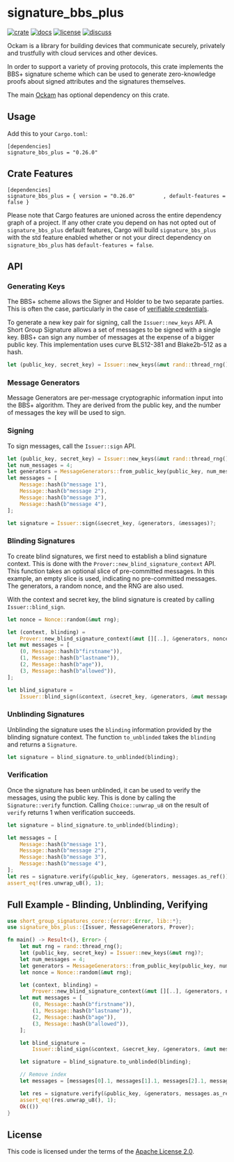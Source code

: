 # signature_bbs_plus

[![crate][crate-image]][crate-link]
[![docs][docs-image]][docs-link]
[![license][license-image]][license-link]
[![discuss][discuss-image]][discuss-link]

Ockam is a library for building devices that communicate securely, privately
and trustfully with cloud services and other devices.

In order to support a variety of proving protocols, this crate implements the BBS+ signature scheme which can be used to generate zero-knowledge proofs about signed attributes and the signatures themselves.

The main [Ockam][main-ockam-crate-link] has optional dependency on this crate.

## Usage

Add this to your `Cargo.toml`:

```
[dependencies]
signature_bbs_plus = "0.26.0"
```

## Crate Features

```
[dependencies]
signature_bbs_plus = { version = "0.26.0"         , default-features = false }
```

Please note that Cargo features are unioned across the entire dependency
graph of a project. If any other crate you depend on has not opted out of
`signature_bbs_plus` default features, Cargo will build `signature_bbs_plus` with the std
feature enabled whether or not your direct dependency on `signature_bbs_plus`
has `default-features = false`.

## API

### Generating Keys

The BBS+ scheme allows the Signer and Holder to be two separate parties. This is often the case, particularly in the
case of [verifiable credentials](https://www.w3.org/TR/vc-data-model/).

To generate a new key pair for signing, call the `Issuer::new_keys` API. A Short Group Signature allows a set of messages
to be signed with a single key. BBS+ can sign any number of messages at the expense of a bigger public key. This implementation
uses curve BLS12-381 and Blake2b-512 as a hash.

```rust
let (public_key, secret_key) = Issuer::new_keys(&mut rand::thread_rng())?;
```

### Message Generators

Message Generators are per-message cryptographic information input into the BBS+ algorithm. They are derived from the
public key, and the number of messages the key will be used to sign.

### Signing

To sign messages, call the `Issuer::sign` API.

```rust
let (public_key, secret_key) = Issuer::new_keys(&mut rand::thread_rng())?;
let num_messages = 4;
let generators = MessageGenerators::from_public_key(public_key, num_messages);
let messages = [
    Message::hash(b"message 1"),
    Message::hash(b"message 2"),
    Message::hash(b"message 3"),
    Message::hash(b"message 4"),
];

let signature = Issuer::sign(&secret_key, &generators, &messages)?;
```

### Blinding Signatures

To create blind signatures, we first need to establish a blind signature context. This is done with the `Prover::new_blind_signature_context`
API. This function takes an optional slice of pre-committed messages. In this example, an empty slice is used, indicating
no pre-committed messages. The generators, a random nonce, and the RNG are also used.

With the context and secret key, the blind signature is created by calling `Issuer::blind_sign`.

```rust
let nonce = Nonce::random(&mut rng);

let (context, blinding) =
    Prover::new_blind_signature_context(&mut [][..], &generators, nonce, &mut rng)?;
let mut messages = [
    (0, Message::hash(b"firstname")),
    (1, Message::hash(b"lastname")),
    (2, Message::hash(b"age")),
    (3, Message::hash(b"allowed")),
];

let blind_signature =
    Issuer::blind_sign(&context, &secret_key, &generators, &mut messages[..], nonce)?;
```

### Unblinding Signatures

Unblinding the signature uses the `blinding` information provided by the blinding signature context. The function `to_unblinded`
takes the `blinding` and returns a `Signature`.

```rust
let signature = blind_signature.to_unblinded(blinding);
```

### Verification

Once the signature has been unblinded, it can be used to verify the messages, using the public key. This is done by calling
the `Signature::verify` function. Calling `Choice::unwrap_u8` on the result of `verify` returns 1 when verification succeeds.

```rust
let signature = blind_signature.to_unblinded(blinding);

let messages = [
    Message::hash(b"message 1"),
    Message::hash(b"message 2"),
    Message::hash(b"message 3"),
    Message::hash(b"message 4"),
];
let res = signature.verify(&public_key, &generators, messages.as_ref());
assert_eq!(res.unwrap_u8(), 1);
```

## Full Example - Blinding, Unblinding, Verifying

```rust
use short_group_signatures_core::{error::Error, lib::*};
use signature_bbs_plus::{Issuer, MessageGenerators, Prover};

fn main() -> Result<(), Error> {
    let mut rng = rand::thread_rng();
    let (public_key, secret_key) = Issuer::new_keys(&mut rng)?;
    let num_messages = 4;
    let generators = MessageGenerators::from_public_key(public_key, num_messages);
    let nonce = Nonce::random(&mut rng);

    let (context, blinding) =
        Prover::new_blind_signature_context(&mut [][..], &generators, nonce, &mut rng)?;
    let mut messages = [
        (0, Message::hash(b"firstname")),
        (1, Message::hash(b"lastname")),
        (2, Message::hash(b"age")),
        (3, Message::hash(b"allowed")),
    ];

    let blind_signature =
        Issuer::blind_sign(&context, &secret_key, &generators, &mut messages[..], nonce)?;

    let signature = blind_signature.to_unblinded(blinding);

    // Remove index
    let messages = [messages[0].1, messages[1].1, messages[2].1, messages[3].1];

    let res = signature.verify(&public_key, &generators, messages.as_ref());
    assert_eq!(res.unwrap_u8(), 1);
    Ok(())
}

```

## License

This code is licensed under the terms of the [Apache License 2.0][license-link].

[main-ockam-crate-link]: https://crates.io/crates/ockam
[crate-image]: https://img.shields.io/crates/v/signature_bbs_plus.svg
[crate-link]: https://crates.io/crates/signature_bbs_plus

[docs-image]: https://docs.rs/signature_bbs_plus/badge.svg
[docs-link]: https://docs.rs/signature_bbs_plus

[license-image]: https://img.shields.io/badge/License-Apache%202.0-green.svg
[license-link]: https://github.com/ockam-network/ockam/blob/HEAD/LICENSE

[discuss-image]: https://img.shields.io/badge/Discuss-Github%20Discussions-ff70b4.svg
[discuss-link]: https://github.com/ockam-network/ockam/discussions
